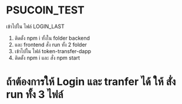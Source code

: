 # PSUCOIN_TEST #
เข้าไปใน ไฟล์ LOGIN_LAST
1. ติดตั้ง npm i ทั้งใน folder backend 
2. และ frontend สั่ง run ทั้ง 2 folder
3. เข้าไปใน ไฟล์ token-transfer-dapp
4. ติดตั้ง npm i และ สั่ง npm start

# ถ้าต้องการให้ Login และ tranfer ได้ ให้ สั่ง run ทั้ง 3 ไฟล์ #
